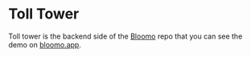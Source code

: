 # Toll Tower
Toll tower is the backend side of the [Bloomo](https://github.com/haqaliz/bloomo) repo that you can see the demo on [bloomo.app](https://bloomo.app).
